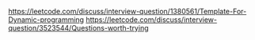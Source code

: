 https://leetcode.com/discuss/interview-question/1380561/Template-For-Dynamic-programming
https://leetcode.com/discuss/interview-question/3523544/Questions-worth-trying